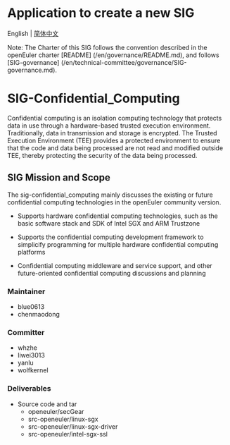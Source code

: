 # Application to create a new SIG
English | [简体中文](./sig-confidential-computing_cn.md)


Note: The Charter of this SIG follows the convention described in the openEuler charter [README] (/en/governance/README.md), and follows [SIG-governance] (/en/technical-committee/governance/SIG-governance.md).

# SIG-Confidential_Computing
Confidential computing is an isolation computing technology that protects data in use through a hardware-based trusted execution environment. Traditionally, data in transmission and storage is encrypted. The Trusted Execution Environment (TEE) provides a protected environment to ensure that the code and data being processed are not read and modified outside TEE, thereby protecting the security of the data being processed. 

## SIG Mission and Scope

The sig-confidential_computing mainly discusses the existing or future confidential computing technologies in the openEuler community version. 

- Supports hardware confidential computing technologies, such as the basic software stack and SDK of Intel SGX and ARM Trustzone 

- Supports the confidential computing development framework to simplicify programming for multiple hardware confidential computing platforms

- Confidential computing middleware and service support, and other future-oriented confidential computing discussions and planning 


### Maintainer

- blue0613
- chenmaodong

### Committer

- whzhe
- liwei3013
- yanlu
- wolfkernel

### Deliverables

- Source code and tar
  - openeuler/secGear
  - src-openeuler/linux-sgx
  - src-openeuler/linux-sgx-driver
  - src-openeuler/intel-sgx-ssl
